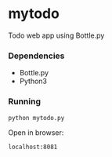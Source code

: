 # mytodo
Todo web app using Bottle.py

### Dependencies
* Bottle.py
* Python3

### Running
``` bash
python mytodo.py
```
Open in browser:
``` bash
localhost:8081
```